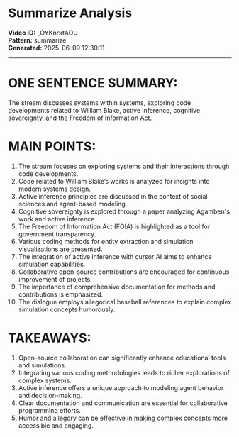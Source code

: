 # Summarize Analysis

**Video ID:** _OYKnrktAOU  
**Pattern:** summarize  
**Generated:** 2025-06-09 12:30:11  

---

# ONE SENTENCE SUMMARY:
The stream discusses systems within systems, exploring code developments related to William Blake, active inference, cognitive sovereignty, and the Freedom of Information Act.

# MAIN POINTS:
1. The stream focuses on exploring systems and their interactions through code developments.
2. Code related to William Blake’s works is analyzed for insights into modern systems design.
3. Active inference principles are discussed in the context of social sciences and agent-based modeling.
4. Cognitive sovereignty is explored through a paper analyzing Agamben's work and active inference.
5. The Freedom of Information Act (FOIA) is highlighted as a tool for government transparency.
6. Various coding methods for entity extraction and simulation visualizations are presented.
7. The integration of active inference with cursor AI aims to enhance simulation capabilities.
8. Collaborative open-source contributions are encouraged for continuous improvement of projects.
9. The importance of comprehensive documentation for methods and contributions is emphasized.
10. The dialogue employs allegorical baseball references to explain complex simulation concepts humorously.

# TAKEAWAYS:
1. Open-source collaboration can significantly enhance educational tools and simulations.
2. Integrating various coding methodologies leads to richer explorations of complex systems.
3. Active inference offers a unique approach to modeling agent behavior and decision-making.
4. Clear documentation and communication are essential for collaborative programming efforts.
5. Humor and allegory can be effective in making complex concepts more accessible and engaging.